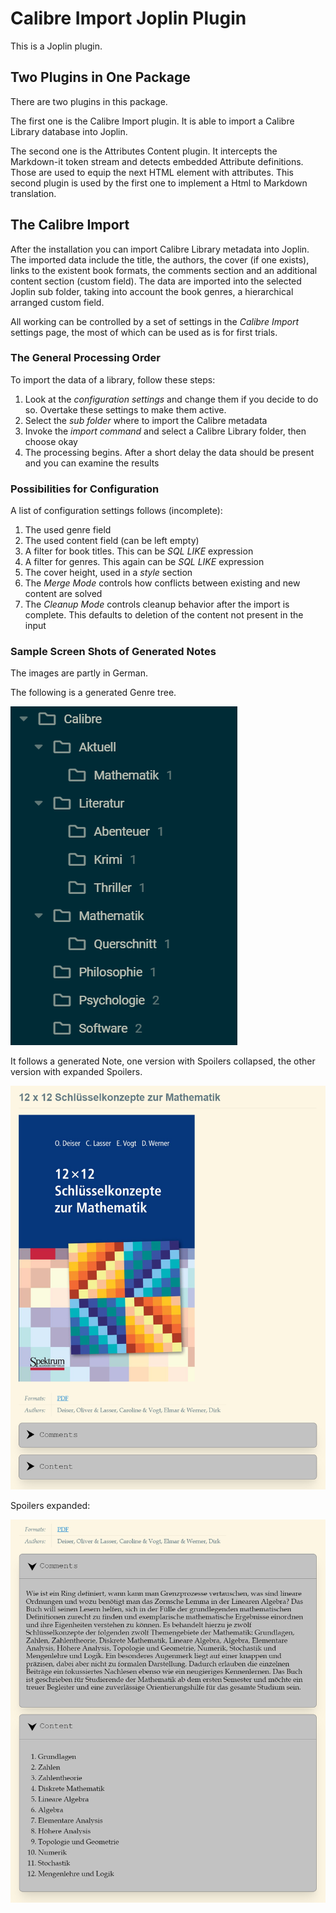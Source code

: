 # Calibre Import Joplin Plugin

This is a Joplin plugin.

## Two Plugins in One Package

There are two plugins in this package. 

The first one is the Calibre Import plugin. It is able to import a Calibre Library database into
Joplin. 

The second one is the Attributes Content plugin. It intercepts the Markdown-it token stream and detects embedded Attribute
definitions. Those are used to equip the next HTML element with attributes. This second plugin is used by the first one to implement
a Html to Markdown translation.

## The Calibre Import

After the installation you can import Calibre Library metadata into Joplin. The imported data include the title, the authors, the
cover (if one exists), links to the existent book formats, the comments section and an additional content section (custom field).
The data are imported into the selected Joplin sub folder, taking into account the book genres, a hierarchical arranged custom
field.

All working can be controlled by a set of settings in the *Calibre Import* settings page, the most of which can be used as is for 
first trials.

### The General Processing Order

To import the data of a library, follow these steps:

1. Look at the *configuration settings* and change them if you decide to do so. Overtake these settings to make them active.
2. Select the *sub folder* where to import the Calibre metadata
3. Invoke the *import command* and select a Calibre Library folder, then choose okay
4. The processing begins. After a short delay the data should be present and you can examine the results

### Possibilities for Configuration 

A list of configuration settings follows (incomplete):

1. The used genre field
2. The used content field (can be left empty)
3. A filter for book titles. This can be *SQL LIKE* expression
4. A filter for genres. This again can be *SQL LIKE* expression
5. The cover height, used in a *style* section
6. The *Merge Mode* controls how conflicts between existing and new content are solved
7. The *Cleanup Mode* controls cleanup behavior after the import is complete. This defaults to deletion of the content not present in the input

### Sample Screen Shots of Generated Notes

The images are partly in German.

The following is a generated Genre tree.

![A generated genre tree](./doc/Genre%20Tree.png)

It follows a generated Note, one version with Spoilers collapsed, the other version with expanded Spoilers.

![A generated note, spoilers expanded](./doc/Rendered%20MD,%20Spoilers%20Collapsed.png)

Spoilers expanded:

![A generated note](./doc/Rendered%20MD,%20Spoilers%20Expanded.png)
 